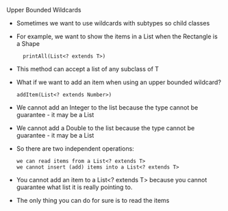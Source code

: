Upper Bounded Wildcards

* Sometimes we want to use wildcards with subtypes so child classes 
* For example, we want to show the items in a List<Rectangle> when the Rectangle is a Shape
        
        printAll(List<? extends T>)

* This method can accept a list of any subclass of T

* What if we want to add an item when using an upper bounded wildcard?

      addItem(List<? extends Number>)

* We cannot add an Integer to the list because the type cannot be guarantee - it may be a List<Double>
* We cannot add a Double to the list because the type cannot be guarantee - it may be a List<Integer>

* So there are two independent operations:

      we can read items from a List<? extends T>
      we cannot insert (add) items into a List<? extends T>

* You cannot add an item to a List<? extends T> because you cannot guarantee what list it is really pointing to.
* The only thing you can do for sure is to read the items
